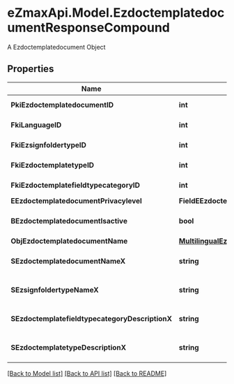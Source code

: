 # eZmaxApi.Model.EzdoctemplatedocumentResponseCompound
A Ezdoctemplatedocument Object

## Properties

Name | Type | Description | Notes
------------ | ------------- | ------------- | -------------
**PkiEzdoctemplatedocumentID** | **int** | The unique ID of the Ezdoctemplatedocument | 
**FkiLanguageID** | **int** | The unique ID of the Language.  Valid values:  |Value|Description| |-|-| |1|French| |2|English| | 
**FkiEzsignfoldertypeID** | **int** | The unique ID of the Ezsignfoldertype. | [optional] 
**FkiEzdoctemplatetypeID** | **int** | The unique ID of the Ezdoctemplatetype | 
**FkiEzdoctemplatefieldtypecategoryID** | **int** | The unique ID of the Ezdoctemplatefieldtypecategory | 
**EEzdoctemplatedocumentPrivacylevel** | **FieldEEzdoctemplatedocumentPrivacylevel** |  | [optional] 
**BEzdoctemplatedocumentIsactive** | **bool** | Whether the ezdoctemplatedocument is active or not | 
**ObjEzdoctemplatedocumentName** | [**MultilingualEzdoctemplatedocumentName**](MultilingualEzdoctemplatedocumentName.md) |  | 
**SEzdoctemplatedocumentNameX** | **string** | The name of the Ezdoctemplatedocument in the language of the requester | [optional] 
**SEzsignfoldertypeNameX** | **string** | The name of the Ezsignfoldertype in the language of the requester | [optional] 
**SEzdoctemplatefieldtypecategoryDescriptionX** | **string** | The description of the Ezdoctemplatefieldtypecategory in the language of the requester | 
**SEzdoctemplatetypeDescriptionX** | **string** | The description of the Ezdoctemplatetype in the language of the requester | 

[[Back to Model list]](../README.md#documentation-for-models) [[Back to API list]](../README.md#documentation-for-api-endpoints) [[Back to README]](../README.md)

